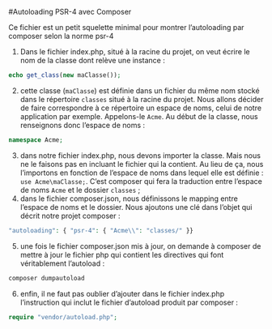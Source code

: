 #Autoloading PSR-4 avec Composer

Ce fichier est un petit squelette minimal pour montrer l’autoloading par composer selon la norme psr-4

1. Dans le fichier index.php, situé à la racine du projet, on veut écrire le nom de la classe dont relève une instance :
```php
echo get_class(new maClasse());
```
2. cette classe (`maClasse`) est définie dans un fichier du même nom stocké dans le répertoire `classes` situé à la racine du projet. Nous allons décider de faire correspondre à ce répertoire un espace de noms, celui de notre application par exemple. Appelons-le `Acme`. Au début de la classe, nous renseignons donc l’espace de noms : 
```php
namespace Acme;
```
3. dans notre fichier index.php, nous devons importer la classe. Mais nous ne le faisons pas en incluant le fichier qui la contient. Au lieu de ça, nous l’importons en fonction de l’espace de noms dans lequel elle est définie : `use Acme\maClasse;`. C’est composer qui fera la traduction entre l’espace de noms `Acme` et le dossier `classes` ;
4. dans le fichier composer.json, nous définissons le mapping entre l’espace de noms et le dossier. Nous ajoutons une clé dans l’objet qui décrit notre projet composer : 
```php 
"autoloading": { "psr-4": { "Acme\\": "classes/" }}
```
5. une fois le fichier composer.json mis à jour, on demande à composer de mettre à jour le fichier php qui contient les directives qui font véritablement l’autoload : 
```php
composer dumpautoload
```
6. enfin, il ne faut pas oublier d’ajouter dans le fichier index.php l’instruction qui inclut le fichier d’autoload produit par composer : 
```php
require "vendor/autoload.php";
```

